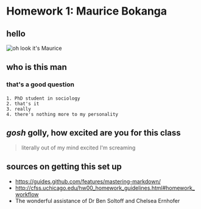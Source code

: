 # Homework 1: Maurice Bokanga

## hello

![oh look it's Maurice](https://freethoughtblogs.com/affinity/files/2017/01/grizzly_twitter-800x430.jpg)


## who is this man
  ### that's a good question
  ####
    1. PhD student in sociology
    2. that's it
    3. really
    4. there's nothing more to my personality

## *gosh* **golly**, how excited are you for this class

> literally out of my mind excited
 > I'm screaming
  

## sources on getting this set up
* https://guides.github.com/features/mastering-markdown/
* http://cfss.uchicago.edu/hw00_homework_guidelines.html#homework_workflow
* The wonderful assistance of Dr Ben Soltoff and Chelsea Ernhofer
